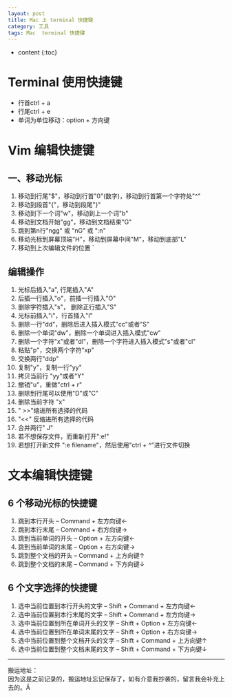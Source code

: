 ```yaml
---
layout: post
title: Mac 上 terminal 快捷键
category: 工具
tags: Mac  terminal 快捷键
---
```


* content
{:toc}

# Terminal 使用快捷键
* 行首ctrl + a
* 行尾ctrl + e
* 单词为单位移动：option + 方向键


# Vim 编辑快捷键
## 一、移动光标
1. 移动到行尾"$"，移动到行首"0"(数字)，移动到行首第一个字符处"^"
2. 移动到段首"{"，移动到段尾"}"
3. 移动到下一个词"w"，移动到上一个词"b"
4. 移动到文档开始"gg"，移动到文档结束"G"
5. 跳到第n行"ngg" 或 "nG" 或 ":n"
6. 移动光标到屏幕顶端"H"，移动到屏幕中间"M"，移动到底部"L"
7. 移动到上次编辑文件的位置 `

## 编辑操作
1. 光标后插入"a", 行尾插入"A"
2. 后插一行插入"o"，前插一行插入"O"
3. 删除字符插入"s"， 删除正行插入"S"
4. 光标前插入"i"，行首插入"I"
5. 删除一行"dd"，删除后进入插入模式"cc"或者"S"
6. 删除一个单词"dw"，删除一个单词进入插入模式"cw"
7. 删除一个字符"x"或者"dl"，删除一个字符进入插入模式"s"或者"cl"
8. 粘贴"p"，交换两个字符"xp"
9. 交换两行"ddp"
10. 复制"y"，复制一行"yy"
11. 拷贝当前行 "yy"或者"Y"
12. 撤销"u"，重做"ctrl + r"
13. 删除到行尾可以使用"D"或"C"
14. 删除当前字符 "x"
15. " >>"缩进所有选择的代码
16. "<<" 反缩进所有选择的代码
17. 合并两行" J"
18. 若不想保存文件，而重新打开":e!"
19. 若想打开新文件 ":e filename"，然后使用"ctrl + ^"进行文件切换


# 文本编辑快捷键
## 6 个移动光标的快捷键
1. 跳到本行开头 – Command + 左方向键←
2. 跳到本行末尾 – Command + 右方向键→
3. 跳到当前单词的开头 – Option + 左方向键←
4. 跳到当前单词的末尾 – Option + 右方向键→
5. 跳到整个文档的开头 – Command + 上方向键↑
6. 跳到整个文档的末尾 – Command + 下方向键↓

## 6 个文字选择的快捷键
1. 选中当前位置到本行开头的文字 – Shift + Command + 左方向键←
2. 选中当前位置到本行末尾的文字 – Shift + Command + 左方向键→
3. 选中当前位置到所在单词开头的文字 – Shift + Option + 左方向键←
4. 选中当前位置到所在单词末尾的文字 – Shift + Option + 右方向键→
5. 选中当前位置到整个文档开头的文字 – Shift + Command + 上方向键↑
6. 选中当前位置到整个文档末尾的文字 – Shift + Command + 下方向键↓


---
搬运地址：   
因为这是之前记录的，搬运地址忘记保存了，如有介意我抄袭的，留言我会补充上去的。Â
